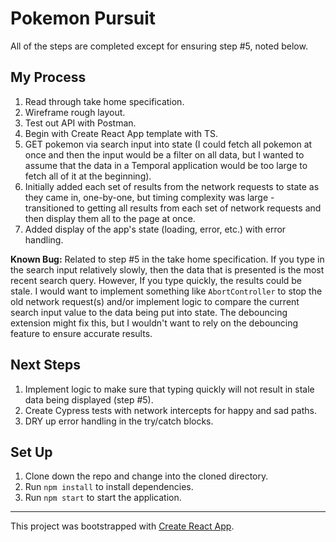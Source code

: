 # Pokemon Pursuit

All of the steps are completed except for ensuring step #5, noted below.

## My Process

1. Read through take home specification.
1. Wireframe rough layout.
1. Test out API with Postman.
1. Begin with Create React App template with TS.
1. GET pokemon via search input into state (I could fetch all pokemon at once and then the input would be a filter on all data, but I wanted to assume that the data in a Temporal application would be too large to fetch all of it at the beginning).
1. Initially added each set of results from the network requests to state as they came in, one-by-one, but timing complexity was large - transitioned to getting all results from each set of network requests and then display them all to the page at once.
1. Added display of the app's state (loading, error, etc.) with error handling.

**Known Bug:** Related to step #5 in the take home specification. If you type in the search input relatively slowly, then the data that is presented is the most recent search query. However, If you type quickly, the results could be stale. I would want to implement something like `AbortController` to stop the old network request(s) and/or implement logic to compare the current search input value to the data being put into state. The debouncing extension might fix this, but I wouldn't want to rely on the debouncing feature to ensure accurate results.

## Next Steps

1. Implement logic to make sure that typing quickly will not result in stale data being displayed (step #5).
1. Create Cypress tests with network intercepts for happy and sad paths.
1. DRY up error handling in the try/catch blocks.

## Set Up

1. Clone down the repo and change into the cloned directory.
1. Run `npm install` to install dependencies.
1. Run `npm start` to start the application.

---

This project was bootstrapped with [Create React App](https://github.com/facebook/create-react-app).
